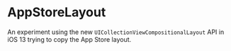 # AppStoreLayout

An experiment using the new `UICollectionViewCompositionalLayout` API in iOS 13 trying to copy the App Store layout.
